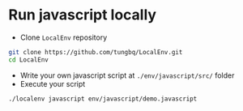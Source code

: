 # Run javascript locally

- Clone `LocalEnv` repository

```bash
git clone https://github.com/tungbq/LocalEnv.git
cd LocalEnv
```

- Write your own javascript script at `./env/javascript/src/` folder
- Execute your script

```bash
./localenv javascript env/javascript/demo.javascript
```
